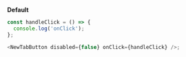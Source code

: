 **Default**

```js
const handleClick = () => {
  console.log('onClick');
};

<NewTabButton disabled={false} onClick={handleClick} />;
```
